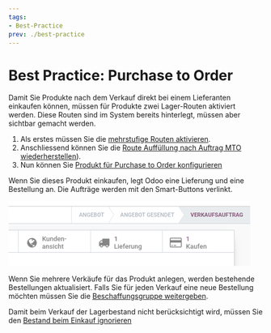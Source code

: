 ```yaml
---
tags:
- Best-Practice
prev: ./best-practice
---
```

# Best Practice: Purchase to Order

Damit Sie Produkte nach dem Verkauf direkt bei einem Lieferanten einkaufen können, müssen für Produkte zwei Lager-Routen aktiviert werden. Diese Routen sind im System bereits hinterlegt, müssen aber sichtbar gemacht werden.

1. Als erstes müssen Sie die [mehrstufige Routen aktivieren](Lager.md#Mehrstufige%20Routen%20aktivieren).
2. Anschliessend können Sie die [Route Auffüllung nach Auftrag MTO wiederherstellen](Lager%20Vorgänge.md#Route%20Auffüllung%20nach%20Auftrag%20MTO%20wiederherstellen)).
3. Nun können Sie [Produkt für Purchase to Order konfigurieren](Lager.md#Produkt%20für%20Purchase%20to%20Order%20konfigurieren)

Wenn Sie dieses Produkt einkaufen, legt Odoo eine Lieferung und eine Bestellung an. Die Aufträge werden mit den Smart-Buttons verlinkt.

![](assets/Best%20Practice%20Purchase%20To%20Order%20Smart%20Buttons.png)

Wenn Sie mehrere Verkäufe für das Produkt anlegen, werden bestehende Bestellungen aktualisiert. Falls Sie für jeden Verkauf eine neue Bestellung möchten müssen Sie die [Beschaffungsgruppe weitergeben](Lager%20Vorgänge.md#Beschaffungsgruppe%20weitergeben).

Damit beim Verkauf der Lagerbestand nicht berücksichtigt wird, müssen Sie den [Bestand beim Einkauf ignorieren](Lager%20Vorgänge.md#Bestand%20beim%20Einkauf%20ignorieren)